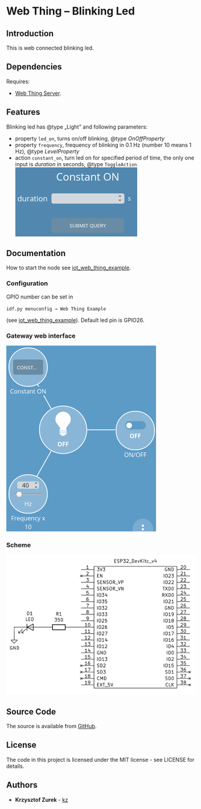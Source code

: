 # Web Thing – Blinking Led

## Introduction

This is web connected blinking led.

## Dependencies

Requires:

 * [Web Thing Server](https://github.com/KrzysztofZurek1973/web_thing_server).


## Features

Blinking led has @type „Light” and following parameters:

* property `led_on`, turns on/off blinking, @type *OnOffProperty*
* property `frequency`, frequency of blinking in 0.1 Hz (number 10 means 1 Hz), @type *LevelProperty*
* action `constant_on`, turn led on for specified period of time, the only one input is *duration* in seconds, @type `ToggleAction`
![action](led_3.png)

## Documentation

How to start the node see [iot_web_thing_example](https://github.com/KrzysztofZurek1973/iot_web_thing_example#power-up).

### Configuration

GPIO number can be set in 

`idf.py menuconfig → Web Thing Example`

(see [iot_web_thing_example](https://github.com/KrzysztofZurek1973/iot_web_thing_example)).
Default led pin is GPIO26.

### Gateway web interface

![action](led_2.png)

### Scheme

![action](led_1.png)

## Source Code

The source is available from [GitHub](https://github.com/KrzysztofZurek1973/iot_components.git).

## License

The code in this project is licensed under the MIT license - see LICENSE for details.

## Authors

* **Krzysztof Zurek** - [kz](https://github.com/KrzysztofZurek1973)

